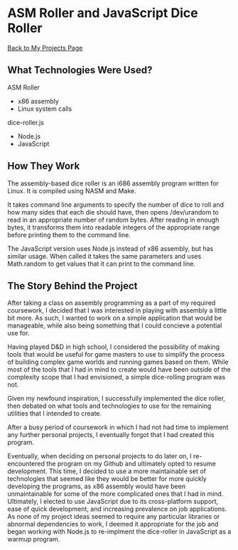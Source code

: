 # ASM Roller and JavaScript Dice Roller

[Back to My Projects Page](projects.html)

## What Technologies Were Used?

ASM Roller
- x86 assembly
- Linux system calls

dice-roller.js
- Node.js
- JavaScript


## How They Work

The assembly-based dice roller is an i686 assembly program written for Linux.  It is compiled using NASM and Make.

It takes command line arguments to specify the number of dice to roll and how many sides that each die should have, then opens /dev/urandom to read in an appropriate number of random bytes.  After reading in enough bytes, it transforms them into readable integers of the appropriate range before printing them to the command line.

The JavaScript version uses Node.js instead of x86 assembly, but has similar usage.  When called it takes the same parameters and uses Math.random to get values that it can print to the command line.


## The Story Behind the Project

After taking a class on assembly programming as a part of my required coursework, I decided that I was interested in playing with assembly a little bit more.  As such, I wanted to work on a simple application that would be manageable, while also being something that I could concieve a potential use for.  

Having played D&D in high school, I considered the possibility of making tools that would be useful for game masters to use to simplify the process of building complex game worlds and running games based on them.  While most of the tools that I had in mind to create would have been outside of the complexity scope that I had envisioned, a simple dice-rolling program was not.

Given my newfound inspiration, I successfully implemented the dice roller, then debated on what tools and technologies to use for the remaining utilities that I intended to create.

After a busy period of coursework in which I had not had time to implement any further personal projects, I eventually forgot that I had created this program.

Eventually, when deciding on personal projects to do later on, I re-encountered the program on my Github and ultimately opted to resume development.  This time, I decided to use a more maintainable set of technologies that seemed like they would be better for more quickly developing the programs, as x86 assembly would have been unmaintainable for some of the more complicated ones that I had in mind.  Ultimately, I elected to use JavaScript due to its cross-platform support, ease of quick development, and increasing prevalence on job applications.  As none of my project ideas seemed to require any particular libraries or abnormal dependencies to work, I deemed it appropriate for the job and began working with Node.js to re-implment the dice-roller in JavaScript as a warmup program.

